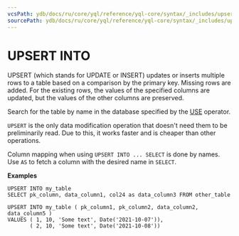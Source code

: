 ```yaml
---
vcsPath: ydb/docs/ru/core/yql/reference/yql-core/syntax/_includes/upsert_into.md
sourcePath: ydb/docs/ru/core/yql/reference/yql-core/syntax/_includes/upsert_into.md
---
```

# UPSERT INTO

UPSERT (which stands for UPDATE or INSERT) updates or inserts multiple rows to a table based on a comparison by the primary key. Missing rows are added. For the existing rows, the values of the specified columns are updated, but the values of the other columns are preserved.

Search for the table by name in the database specified by the [USE](../use.md) operator.

`UPSERT` is the only data modification operation that doesn't need them to be preliminarily read. Due to this, it works faster and is cheaper than other operations.

Column mapping when using `UPSERT INTO ... SELECT` is done by names. Use `AS` to fetch a column with the desired name in `SELECT`.

**Examples**

```yql
UPSERT INTO my_table
SELECT pk_column, data_column1, col24 as data_column3 FROM other_table  
```

```yql
UPSERT INTO my_table ( pk_column1, pk_column2, data_column2, data_column5 )
VALUES ( 1, 10, 'Some text', Date('2021-10-07')),
       ( 2, 10, 'Some text', Date('2021-10-08'))
```
